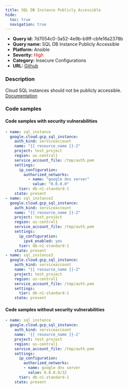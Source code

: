 ```yaml
---
title: SQL DB Instance Publicly Accessible
hide:
  toc: true
  navigation: true
---
```


<style>
  .highlight .hll {
    background-color: #ff171742;
  }
  .md-content {
    max-width: 1100px;
    margin: 0 auto;
  }
</style>

-   **Query id:** 7d7054c0-3a52-4e9b-b9ff-cbfe16a2378b
-   **Query name:** SQL DB Instance Publicly Accessible
-   **Platform:** Ansible
-   **Severity:** <span style="color:#C00">High</span>
-   **Category:** Insecure Configurations
-   **URL:** [Github](https://github.com/Checkmarx/kics/tree/master/assets/queries/ansible/gcp/sql_db_instance_is_publicly_accessible)

### Description
Cloud SQL instances should not be publicly accessible.<br>
[Documentation](https://docs.ansible.com/ansible/latest/collections/google/cloud/gcp_sql_instance_module.html)

### Code samples
#### Code samples with security vulnerabilities
```yaml title="Positive test num. 1 - yaml file" hl_lines="24 34 12"
- name: sql_instance
  google.cloud.gcp_sql_instance:
    auth_kind: serviceaccount
    name: "{{ resource_name }}-2"
    project: test_project
    region: us-central1
    service_account_file: /tmp/auth.pem
    settings:
      ip_configuration:
        authorized_networks:
          - name: "google dns server"
            value: "0.0.0.0"
      tier: db-n1-standard-1
    state: present
- name: sql_instance2
  google.cloud.gcp_sql_instance:
    auth_kind: serviceaccount
    name: "{{ resource_name }}-2"
    project: test_project
    region: us-central1
    service_account_file: /tmp/auth.pem
    settings:
      ip_configuration:
        ipv4_enabled: yes
      tier: db-n1-standard-1
    state: present
- name: sql_instance3
  google.cloud.gcp_sql_instance:
    auth_kind: serviceaccount
    name: "{{ resource_name }}-2"
    project: test_project
    region: us-central1
    service_account_file: /tmp/auth.pem
    settings:
      tier: db-n1-standard-1
    state: present

```


#### Code samples without security vulnerabilities
```yaml title="Negative test num. 1 - yaml file"
- name: sql_instance
  google.cloud.gcp_sql_instance:
    auth_kind: serviceaccount
    name: '{{ resource_name }}-2'
    project: test_project
    region: us-central1
    service_account_file: /tmp/auth.pem
    settings:
      ip_configuration:
        authorized_networks:
        - name: google dns server
          value: 8.8.8.8/32
      tier: db-n1-standard-1
    state: present

```
